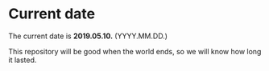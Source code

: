# Current date

The current date is **2019.05.10.** (YYYY.MM.DD.)

This repository will be good when the world ends, so we will know how long it lasted.